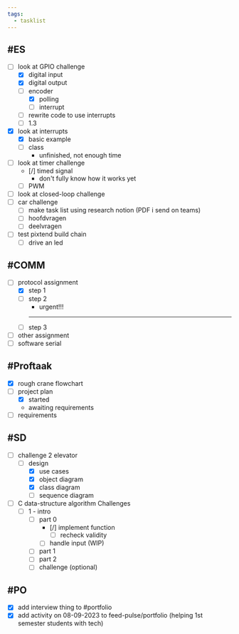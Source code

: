 ```yaml
---
tags:
  - tasklist
---
```

## #ES

- [ ] look at GPIO challenge
	- [x] digital input
	- [x] digital output
	- [ ] encoder
		- [x] polling
		- [ ] interrupt
	- [ ] rewrite code to use interrupts
	- [ ] 1.3
- [x] look at interrupts
	- [x] basic example
	- [ ] class
		- unfinished, not enough time
- [ ] look at timer challenge
	- [/] timed signal
		- don't fully know how it works yet
	- [ ] PWM
- [ ] look at closed-loop challenge
- [ ] car challenge
	- [ ] make task list using research notion (PDF i send on teams)
	- [ ] hoofdvragen
	- [ ] deelvragen
- [ ] test pixtend build chain
	- [ ] drive an led

## #COMM

- [ ] protocol assignment
	- [x] step 1
	- [ ] step 2
		- urgent!!!
		- ---
	- [ ] step 3
- [ ] other assignment
- [ ] software serial

## #Proftaak

- [x] rough crane flowchart
- [ ] project plan
	- [x] started
	- awaiting requirements
- [ ] requirements

## #SD

- [ ] challenge 2 elevator
	- [ ] design
		- [x] use cases
		- [x] object diagram
		- [x] class diagram
		- [ ] sequence diagram
- [ ] C data-structure algorithm Challenges
	- [ ] 1 - intro
		- [ ] part 0
			- [/] implement function
				- [ ] recheck validity
			- [ ] handle input (WIP)
		- [ ] part 1
		- [ ] part 2
		- [ ] challenge (optional)

## #PO

- [x] add interview thing to #portfolio
- [x] add activity on 08-09-2023 to feed-pulse/portfolio (helping 1st semester students with tech)
